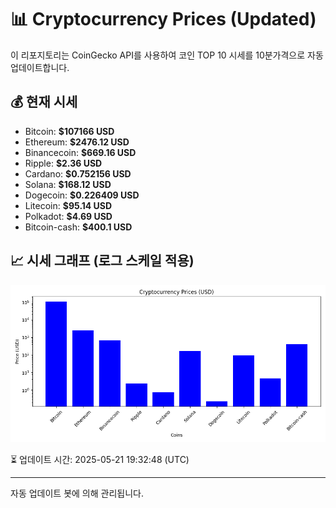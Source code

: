 
# 📊 Cryptocurrency Prices (Updated)

이 리포지토리는 CoinGecko API를 사용하여 코인 TOP 10 시세를 10분가격으로 자동 업데이트합니다.

## 💰 현재 시세
- Bitcoin: **$107166 USD**
- Ethereum: **$2476.12 USD**
- Binancecoin: **$669.16 USD**
- Ripple: **$2.36 USD**
- Cardano: **$0.752156 USD**
- Solana: **$168.12 USD**
- Dogecoin: **$0.226409 USD**
- Litecoin: **$95.14 USD**
- Polkadot: **$4.69 USD**
- Bitcoin-cash: **$400.1 USD**

## 📈 시세 그래프 (로그 스케일 적용)
![Crypto Prices](crypto_prices.png)

⏳ 업데이트 시간: 2025-05-21 19:32:48 (UTC)

---
자동 업데이트 봇에 의해 관리됩니다.
